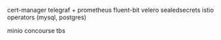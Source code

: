 cert-manager
telegraf + prometheus
fluent-bit
velero
sealedsecrets
istio
operators (mysql, postgres)

minio
concourse
tbs


